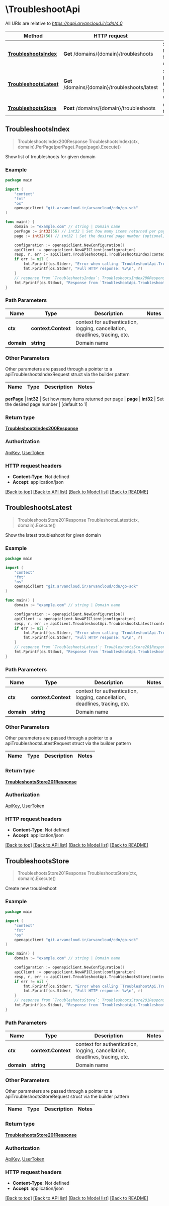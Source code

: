 # \TroubleshootApi

All URIs are relative to *https://napi.arvancloud.ir/cdn/4.0*

Method | HTTP request | Description
------------- | ------------- | -------------
[**TroubleshootsIndex**](TroubleshootApi.md#TroubleshootsIndex) | **Get** /domains/{domain}/troubleshoots | Show list of troubleshoots for given domain
[**TroubleshootsLatest**](TroubleshootApi.md#TroubleshootsLatest) | **Get** /domains/{domain}/troubleshoots/latest | Show the latest troubleshoot for given domain
[**TroubleshootsStore**](TroubleshootApi.md#TroubleshootsStore) | **Post** /domains/{domain}/troubleshoots | Create new troubleshoot



## TroubleshootsIndex

> TroubleshootsIndex200Response TroubleshootsIndex(ctx, domain).PerPage(perPage).Page(page).Execute()

Show list of troubleshoots for given domain

### Example

```go
package main

import (
    "context"
    "fmt"
    "os"
    openapiclient "git.arvancloud.ir/arvancloud/cdn/go-sdk"
)

func main() {
    domain := "example.com" // string | Domain name
    perPage := int32(56) // int32 | Set how many items returned per page (optional)
    page := int32(56) // int32 | Set the desired page number (optional) (default to 1)

    configuration := openapiclient.NewConfiguration()
    apiClient := openapiclient.NewAPIClient(configuration)
    resp, r, err := apiClient.TroubleshootApi.TroubleshootsIndex(context.Background(), domain).PerPage(perPage).Page(page).Execute()
    if err != nil {
        fmt.Fprintf(os.Stderr, "Error when calling `TroubleshootApi.TroubleshootsIndex``: %v\n", err)
        fmt.Fprintf(os.Stderr, "Full HTTP response: %v\n", r)
    }
    // response from `TroubleshootsIndex`: TroubleshootsIndex200Response
    fmt.Fprintf(os.Stdout, "Response from `TroubleshootApi.TroubleshootsIndex`: %v\n", resp)
}
```

### Path Parameters


Name | Type | Description  | Notes
------------- | ------------- | ------------- | -------------
**ctx** | **context.Context** | context for authentication, logging, cancellation, deadlines, tracing, etc.
**domain** | **string** | Domain name | 

### Other Parameters

Other parameters are passed through a pointer to a apiTroubleshootsIndexRequest struct via the builder pattern


Name | Type | Description  | Notes
------------- | ------------- | ------------- | -------------

 **perPage** | **int32** | Set how many items returned per page | 
 **page** | **int32** | Set the desired page number | [default to 1]

### Return type

[**TroubleshootsIndex200Response**](TroubleshootsIndex200Response.md)

### Authorization

[ApiKey](HOW-TO.md#ApiKey), [UserToken](HOW-TO.md#UserToken)

### HTTP request headers

- **Content-Type**: Not defined
- **Accept**: application/json

[[Back to top]](#) [[Back to API list]](HOW-TO.md#documentation-for-api-endpoints)
[[Back to Model list]](HOW-TO.md#documentation-for-models)
[[Back to README]](HOW-TO.md)


## TroubleshootsLatest

> TroubleshootsStore201Response TroubleshootsLatest(ctx, domain).Execute()

Show the latest troubleshoot for given domain

### Example

```go
package main

import (
    "context"
    "fmt"
    "os"
    openapiclient "git.arvancloud.ir/arvancloud/cdn/go-sdk"
)

func main() {
    domain := "example.com" // string | Domain name

    configuration := openapiclient.NewConfiguration()
    apiClient := openapiclient.NewAPIClient(configuration)
    resp, r, err := apiClient.TroubleshootApi.TroubleshootsLatest(context.Background(), domain).Execute()
    if err != nil {
        fmt.Fprintf(os.Stderr, "Error when calling `TroubleshootApi.TroubleshootsLatest``: %v\n", err)
        fmt.Fprintf(os.Stderr, "Full HTTP response: %v\n", r)
    }
    // response from `TroubleshootsLatest`: TroubleshootsStore201Response
    fmt.Fprintf(os.Stdout, "Response from `TroubleshootApi.TroubleshootsLatest`: %v\n", resp)
}
```

### Path Parameters


Name | Type | Description  | Notes
------------- | ------------- | ------------- | -------------
**ctx** | **context.Context** | context for authentication, logging, cancellation, deadlines, tracing, etc.
**domain** | **string** | Domain name | 

### Other Parameters

Other parameters are passed through a pointer to a apiTroubleshootsLatestRequest struct via the builder pattern


Name | Type | Description  | Notes
------------- | ------------- | ------------- | -------------


### Return type

[**TroubleshootsStore201Response**](TroubleshootsStore201Response.md)

### Authorization

[ApiKey](HOW-TO.md#ApiKey), [UserToken](HOW-TO.md#UserToken)

### HTTP request headers

- **Content-Type**: Not defined
- **Accept**: application/json

[[Back to top]](#) [[Back to API list]](HOW-TO.md#documentation-for-api-endpoints)
[[Back to Model list]](HOW-TO.md#documentation-for-models)
[[Back to README]](HOW-TO.md)


## TroubleshootsStore

> TroubleshootsStore201Response TroubleshootsStore(ctx, domain).Execute()

Create new troubleshoot

### Example

```go
package main

import (
    "context"
    "fmt"
    "os"
    openapiclient "git.arvancloud.ir/arvancloud/cdn/go-sdk"
)

func main() {
    domain := "example.com" // string | Domain name

    configuration := openapiclient.NewConfiguration()
    apiClient := openapiclient.NewAPIClient(configuration)
    resp, r, err := apiClient.TroubleshootApi.TroubleshootsStore(context.Background(), domain).Execute()
    if err != nil {
        fmt.Fprintf(os.Stderr, "Error when calling `TroubleshootApi.TroubleshootsStore``: %v\n", err)
        fmt.Fprintf(os.Stderr, "Full HTTP response: %v\n", r)
    }
    // response from `TroubleshootsStore`: TroubleshootsStore201Response
    fmt.Fprintf(os.Stdout, "Response from `TroubleshootApi.TroubleshootsStore`: %v\n", resp)
}
```

### Path Parameters


Name | Type | Description  | Notes
------------- | ------------- | ------------- | -------------
**ctx** | **context.Context** | context for authentication, logging, cancellation, deadlines, tracing, etc.
**domain** | **string** | Domain name | 

### Other Parameters

Other parameters are passed through a pointer to a apiTroubleshootsStoreRequest struct via the builder pattern


Name | Type | Description  | Notes
------------- | ------------- | ------------- | -------------


### Return type

[**TroubleshootsStore201Response**](TroubleshootsStore201Response.md)

### Authorization

[ApiKey](HOW-TO.md#ApiKey), [UserToken](HOW-TO.md#UserToken)

### HTTP request headers

- **Content-Type**: Not defined
- **Accept**: application/json

[[Back to top]](#) [[Back to API list]](HOW-TO.md#documentation-for-api-endpoints)
[[Back to Model list]](HOW-TO.md#documentation-for-models)
[[Back to README]](HOW-TO.md)

